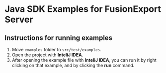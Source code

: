# Java SDK Examples for FusionExport Server

## Instructions for running examples

1. Move `examples` folder to `src/test/examples`.
2. Open the project with **InteliJ IDEA**. 
3. After opening the example file with **InteliJ IDEA**, you can run it by right clicking on that example, and by clicking the **run** command.
